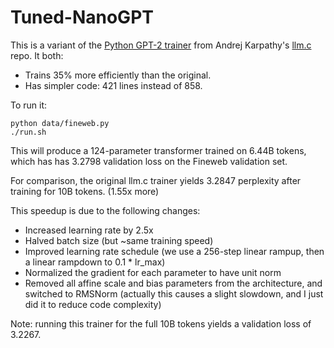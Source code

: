 # Tuned-NanoGPT

This is a variant of the [Python GPT-2 trainer](https://github.com/karpathy/llm.c/blob/master/train_gpt2.py) from
Andrej Karpathy's [llm.c](https://github.com/karpathy/llm.c) repo. It both:
* Trains 35% more efficiently than the original.
* Has simpler code: 421 lines instead of 858.

To run it:
```
python data/fineweb.py
./run.sh
```

This will produce a 124-parameter transformer trained on 6.44B tokens, which has has 3.2798 validation loss on the Fineweb validation set.

For comparison, the original llm.c trainer yields 3.2847 perplexity after training for 10B tokens. (1.55x more)

This speedup is due to the following changes:
- Increased learning rate by 2.5x
- Halved batch size (but ~same training speed)
- Improved learning rate schedule (we use a 256-step linear rampup, then a linear rampdown to 0.1 * lr_max)
- Normalized the gradient for each parameter to have unit norm
- Removed all affine scale and bias parameters from the architecture, and switched to RMSNorm (actually this causes a slight slowdown, and I just did it to reduce code complexity)

Note: running this trainer for the full 10B tokens yields a validation loss of 3.2267.


